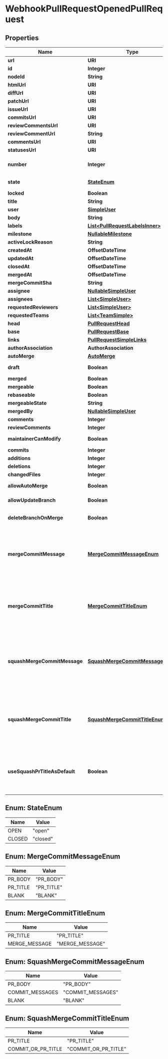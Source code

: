

# WebhookPullRequestOpenedPullRequest


## Properties

| Name | Type | Description | Notes |
|------------ | ------------- | ------------- | -------------|
|**url** | **URI** |  |  |
|**id** | **Integer** |  |  |
|**nodeId** | **String** |  |  |
|**htmlUrl** | **URI** |  |  |
|**diffUrl** | **URI** |  |  |
|**patchUrl** | **URI** |  |  |
|**issueUrl** | **URI** |  |  |
|**commitsUrl** | **URI** |  |  |
|**reviewCommentsUrl** | **URI** |  |  |
|**reviewCommentUrl** | **String** |  |  |
|**commentsUrl** | **URI** |  |  |
|**statusesUrl** | **URI** |  |  |
|**number** | **Integer** | Number uniquely identifying the pull request within its repository. |  |
|**state** | [**StateEnum**](#StateEnum) | State of this Pull Request. Either &#x60;open&#x60; or &#x60;closed&#x60;. |  |
|**locked** | **Boolean** |  |  |
|**title** | **String** | The title of the pull request. |  |
|**user** | [**SimpleUser**](SimpleUser.md) |  |  |
|**body** | **String** |  |  |
|**labels** | [**List&lt;PullRequestLabelsInner&gt;**](PullRequestLabelsInner.md) |  |  |
|**milestone** | [**NullableMilestone**](NullableMilestone.md) |  |  |
|**activeLockReason** | **String** |  |  [optional] |
|**createdAt** | **OffsetDateTime** |  |  |
|**updatedAt** | **OffsetDateTime** |  |  |
|**closedAt** | **OffsetDateTime** |  |  |
|**mergedAt** | **OffsetDateTime** |  |  |
|**mergeCommitSha** | **String** |  |  |
|**assignee** | [**NullableSimpleUser**](NullableSimpleUser.md) |  |  |
|**assignees** | [**List&lt;SimpleUser&gt;**](SimpleUser.md) |  |  [optional] |
|**requestedReviewers** | [**List&lt;SimpleUser&gt;**](SimpleUser.md) |  |  [optional] |
|**requestedTeams** | [**List&lt;TeamSimple&gt;**](TeamSimple.md) |  |  [optional] |
|**head** | [**PullRequestHead**](PullRequestHead.md) |  |  |
|**base** | [**PullRequestBase**](PullRequestBase.md) |  |  |
|**links** | [**PullRequestSimpleLinks**](PullRequestSimpleLinks.md) |  |  |
|**authorAssociation** | **AuthorAssociation** |  |  |
|**autoMerge** | [**AutoMerge**](AutoMerge.md) |  |  |
|**draft** | **Boolean** | Indicates whether or not the pull request is a draft. |  [optional] |
|**merged** | **Boolean** |  |  |
|**mergeable** | **Boolean** |  |  |
|**rebaseable** | **Boolean** |  |  [optional] |
|**mergeableState** | **String** |  |  |
|**mergedBy** | [**NullableSimpleUser**](NullableSimpleUser.md) |  |  |
|**comments** | **Integer** |  |  |
|**reviewComments** | **Integer** |  |  |
|**maintainerCanModify** | **Boolean** | Indicates whether maintainers can modify the pull request. |  |
|**commits** | **Integer** |  |  |
|**additions** | **Integer** |  |  |
|**deletions** | **Integer** |  |  |
|**changedFiles** | **Integer** |  |  |
|**allowAutoMerge** | **Boolean** | Whether to allow auto-merge for pull requests. |  [optional] |
|**allowUpdateBranch** | **Boolean** | Whether to allow updating the pull request&#39;s branch. |  [optional] |
|**deleteBranchOnMerge** | **Boolean** | Whether to delete head branches when pull requests are merged. |  [optional] |
|**mergeCommitMessage** | [**MergeCommitMessageEnum**](#MergeCommitMessageEnum) | The default value for a merge commit message. - &#x60;PR_TITLE&#x60; - default to the pull request&#39;s title. - &#x60;PR_BODY&#x60; - default to the pull request&#39;s body. - &#x60;BLANK&#x60; - default to a blank commit message. |  [optional] |
|**mergeCommitTitle** | [**MergeCommitTitleEnum**](#MergeCommitTitleEnum) | The default value for a merge commit title. - &#x60;PR_TITLE&#x60; - default to the pull request&#39;s title. - &#x60;MERGE_MESSAGE&#x60; - default to the classic title for a merge message (e.g., Merge pull request #123 from branch-name). |  [optional] |
|**squashMergeCommitMessage** | [**SquashMergeCommitMessageEnum**](#SquashMergeCommitMessageEnum) | The default value for a squash merge commit message: - &#x60;PR_BODY&#x60; - default to the pull request&#39;s body. - &#x60;COMMIT_MESSAGES&#x60; - default to the branch&#39;s commit messages. - &#x60;BLANK&#x60; - default to a blank commit message. |  [optional] |
|**squashMergeCommitTitle** | [**SquashMergeCommitTitleEnum**](#SquashMergeCommitTitleEnum) | The default value for a squash merge commit title: - &#x60;PR_TITLE&#x60; - default to the pull request&#39;s title. - &#x60;COMMIT_OR_PR_TITLE&#x60; - default to the commit&#39;s title (if only one commit) or the pull request&#39;s title (when more than one commit). |  [optional] |
|**useSquashPrTitleAsDefault** | **Boolean** | Whether a squash merge commit can use the pull request title as default. **This property has been deprecated. Please use &#x60;squash_merge_commit_title&#x60; instead.** |  [optional] |



## Enum: StateEnum

| Name | Value |
|---- | -----|
| OPEN | &quot;open&quot; |
| CLOSED | &quot;closed&quot; |



## Enum: MergeCommitMessageEnum

| Name | Value |
|---- | -----|
| PR_BODY | &quot;PR_BODY&quot; |
| PR_TITLE | &quot;PR_TITLE&quot; |
| BLANK | &quot;BLANK&quot; |



## Enum: MergeCommitTitleEnum

| Name | Value |
|---- | -----|
| PR_TITLE | &quot;PR_TITLE&quot; |
| MERGE_MESSAGE | &quot;MERGE_MESSAGE&quot; |



## Enum: SquashMergeCommitMessageEnum

| Name | Value |
|---- | -----|
| PR_BODY | &quot;PR_BODY&quot; |
| COMMIT_MESSAGES | &quot;COMMIT_MESSAGES&quot; |
| BLANK | &quot;BLANK&quot; |



## Enum: SquashMergeCommitTitleEnum

| Name | Value |
|---- | -----|
| PR_TITLE | &quot;PR_TITLE&quot; |
| COMMIT_OR_PR_TITLE | &quot;COMMIT_OR_PR_TITLE&quot; |



